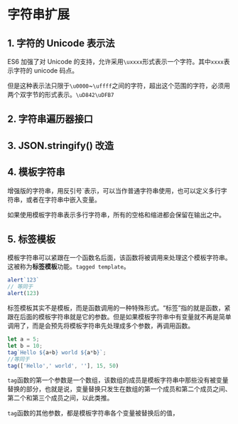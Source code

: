 # 字符串扩展

## 1. 字符的 Unicode 表示法

ES6 加强了对 Unicode 的支持，允许采用`\uxxxx`形式表示一个字符。其中`xxxx`表示字符的 unicode 码点。

但是这种表示法只限于`\u0000`~`\uffff`之间的字符，超出这个范围的字符，必须用两个双字节的形式表示。`\uD842\uDFB7`

## 2. 字符串遍历器接口

## 3. JSON.stringify() 改造

## 4. 模板字符串

增强版的字符串，用反引号\`表示，可以当作普通字符串使用，也可以定义多行字符串，或者在字符串中嵌入变量。

如果使用模板字符串表示多行字符串，所有的空格和缩进都会保留在输出之中。

## 5. 标签模板

模板字符串可以紧跟在一个函数名后面，该函数将被调用来处理这个模板字符串。这被称为**标签模板**功能。`tagged template`。
```js
alert`123`
// 等同于
alert(123)
```
标签模板其实不是模板，而是函数调用的一种特殊形式。“标签”指的就是函数，紧跟在后面的模板字符串就是它的参数。但是如果模板字符串中有变量就不再是简单调用了，而是会预先将模板字符串先处理成多个参数，再调用函数。
```js
let a = 5;
let b = 10;
tag`Hello ${a+b} world ${a*b}`;
//等同于
tag(['Hello',' world', ''], 15, 50)
```
`tag`函数的第一个参数是一个数组，该数组的成员是模板字符串中那些没有被变量替换的部分，也就是说，变量替换只发生在数组的第一个成员和第二个成员之间、第二个和第三个成员之间，以此类推。

`tag`函数的其他参数，都是模板字符串各个变量被替换后的值，